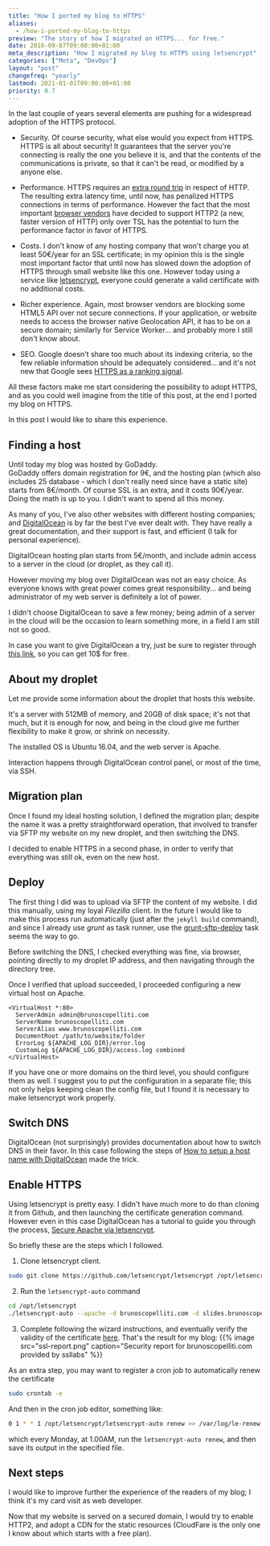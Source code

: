 ```yaml
---
title: "How I ported my blog to HTTPS"
aliases:
  - /how-i-ported-my-blog-to-https
preview: "The story of how I migrated on HTTPS... for free."
date: 2016-09-07T09:00:00+01:00
meta_description: "How I migrated my blog to HTTPS using letsencrypt"
categories: ["Meta", "DevOps"]
layout: "post"
changefreq: "yearly"
lastmod: 2021-01-01T09:00:00+01:00
priority: 0.7
---
```


In the last couple of years several elements are pushing for a widespread adoption
of the HTTPS protocol.

* Security. Of course security, what else would you expect from HTTPS. 
HTTPS is all about security! It guarantees that the server you're connecting is really
the one you believe it is, and that the contents of the communications is private,
so that it can't be read, or modified by a anyone else.

* Performance. HTTPS requires an
[extra round trip](http://publib.boulder.ibm.com/tividd/td/ITAME/SC32-1363-00/en_US/HTML/ss7aumst18.htm)
in respect of HTTP. The resulting extra latency time, until now, has penalized HTTPS
connections in terms of performance. However the fact that the most important
[browser vendors](http://caniuse.com/#feat=http2) have decided to support HTTP2 (a new,
faster version of HTTP) only over TSL has the potential to turn the performance factor
in favor of HTTPS.

* Costs. I don't know of any hosting company that won't charge you at least 50€/year
for an SSL certificate; in my opinion this is the single most important factor that until
now has slowed down the adoption of HTTPS through small website like this one.
However today using a service like [letsencrypt](https://letsencrypt.org/), everyone could
generate a valid certificate with no additional costs.

* Richer experience. Again, most browser vendors are blocking some HTML5 API
over not secure connections. If your application, or website needs to access
the browser native Geolocation API, it has to be on a secure domain; similarly
for Service Worker... and probably more I still don't know about.

* SEO. Google doesn't share too much about its indexing criteria, so the few reliable
information should be adequately considered... and it's not new that Google sees
[HTTPS as a ranking signal](https://webmasters.googleblog.com/2014/08/https-as-ranking-signal.html).

All these factors make me start considering the possibility to adopt HTTPS,
and as you could well imagine from the title of this post, at the end I ported my blog on HTTPS.

In this post I would like to share this experience.

## Finding a host

Until today my blog was hosted by GoDaddy.
<br/>
GoDaddy offers domain registration for 9€, and the hosting plan (which also includes
25 database - which I don't really need since have a static site) starts from 8€/month.
Of course SSL is an extra, and it costs 90€/year. Doing the math is up to you.
I didn't want to spend all this money.

As many of you, I've also other websites with different hosting companies; and
[DigitalOcean](https://m.do.co/c/bbd29edd0229) is by far the best I've ever dealt with.
They have really a great documentation, and their support is fast, and efficient
(I talk for personal experience).

DigitalOcean hosting plan starts from 5€/month, and include admin access to a server
in the cloud (or droplet, as they call it).

However moving my blog over DigitalOcean was not an easy choice. As everyone knows
with great power comes great responsibility... and being administrator of my web server
is definitely a lot of power.

I didn't choose DigitalOcean to save a few money; being admin of a server in
the cloud will be the occasion to learn something more, in a field I am still not so good.

In case you want to give DigitalOcean a try, just be sure to register through
[this link](https://m.do.co/c/bbd29edd0229), so you can get 10$ for free.

## About my droplet

Let me provide some information about the droplet that hosts this website.

It's a server with 512MB of memory, and 20GB of disk space; it's not that much,
but it is enough for now, and being in the cloud give me further flexibility to make it grow,
or shrink on necessity.

The installed OS is Ubuntu 16.04, and the web server is Apache.

Interaction happens through DigitalOcean control panel, or most of the time, via SSH.

## Migration plan

Once I found my ideal hosting solution, I defined the migration plan; despite
the name it was a pretty straightforward operation, that involved to transfer via SFTP
my website on my new droplet, and then switching the DNS.

I decided to enable HTTPS in a second phase, in order to verify that everything was still ok,
even on the new host.

## Deploy

The first thing I did was to upload via SFTP the content of my website. I did this manually,
using my loyal *Filezilla* client. In the future I would like to make this process
run automatically (just after the `jekyll build` command), and since I already use *grunt*
as task runner, use the [grunt-sftp-deploy](https://www.npmjs.com/package/grunt-sftp-deploy)
task seems the way to go.

Before switching the DNS, I checked everything was fine, via browser, pointing
directly to my droplet IP address, and then navigating through the directory tree.

Once I verified that upload succeeded, I proceeded configuring a new virtual host on Apache.

```text
<VirtualHost *:80>
  ServerAdmin admin@brunoscopelliti.com
  ServerName brunoscopelliti.com
  ServerAlias www.brunoscopelliti.com
  DocumentRoot /path/to/website/folder
  ErrorLog ${APACHE_LOG_DIR}/error.log
  CustomLog ${APACHE_LOG_DIR}/access.log combined
</VirtualHost>
```

If you have one or more domains on the third level, you should configure them as well.
I suggest you to put the configuration in a separate file; this not only helps keeping
clean the config file, but I found it is necessary to make letsencrypt work properly.

## Switch DNS

DigitalOcean (not surprisingly) provides documentation about how to switch DNS in their favor.
In this case following the steps of
[How to setup a host name with DigitalOcean](https://www.digitalocean.com/community/tutorials/how-to-set-up-a-host-name-with-digitalocean) made the trick.

## Enable HTTPS

Using letsencrypt is pretty easy. I didn't have much more to do than cloning
it from Github, and then launching the certificate generation command. However even
in this case DigitalOcean has a tutorial to guide you through the process,
[Secure Apache via letsencrypt](https://www.digitalocean.com/community/tutorials/how-to-secure-apache-with-let-s-encrypt-on-ubuntu-16-04).

So briefly these are the steps which I followed.

1. Clone letsencrypt client.

```bash
sudo git clone https://github.com/letsencrypt/letsencrypt /opt/letsencrypt
```

2. Run the `letsencrypt-auto` command

```bash
cd /opt/letsencrypt
./letsencrypt-auto --apache -d brunoscopelliti.com -d slides.brunoscopelliti.com
```

3. Complete following the wizard instructions, and eventually verify the validity
of the certificate [here](https://www.ssllabs.com/ssltest/analyze.html).
That's the result for my blog:
{{% image src="ssl-report.png" caption="Security report for brunoscopelliti.com provided by ssllabs" %}}

As an extra step, you may want to register a cron job to automatically renew the certificate

```bash
sudo crontab -e
```

And then in the cron job editor, something like:

```bash
0 1 * * 1 /opt/letsencrypt/letsencrypt-auto renew >> /var/log/le-renew.log
```

which every Monday, at 1.00AM, run the `letsencrypt-auto renew`, and then save
its output in the specified file.

## Next steps

I would like to improve further the experience of the readers of my blog; I think it's
my card visit as web developer.

Now that my website is served on a secured domain, I would try to enable HTTP2,
and adopt a CDN for the static resources (CloudFare is the only one I know about which
starts with a free plan).
